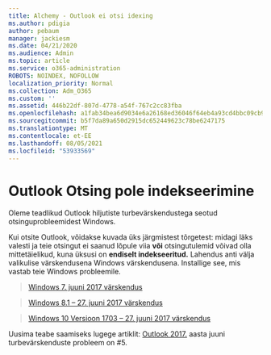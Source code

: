 ```yaml
---
title: Alchemy - Outlook ei otsi idexing
ms.author: pdigia
author: pebaum
manager: jackiesm
ms.date: 04/21/2020
ms.audience: Admin
ms.topic: article
ms.service: o365-administration
ROBOTS: NOINDEX, NOFOLLOW
localization_priority: Normal
ms.collection: Adm_O365
ms.custom: ''
ms.assetid: 446b22df-807d-4778-a54f-767c2cc83fba
ms.openlocfilehash: a1fab34bea6d9034e6a26168ed36046f64eb4a93cd4bbc09cb94a60c85f5585d
ms.sourcegitcommit: b5f7da89a650d2915dc652449623c78be6247175
ms.translationtype: MT
ms.contentlocale: et-EE
ms.lasthandoff: 08/05/2021
ms.locfileid: "53933569"
---
```

# <a name="outlook-search-not-indexing"></a>Outlook Otsing pole indekseerimine

Oleme teadlikud Outlook hiljutiste turbevärskendustega seotud otsinguprobleemidest Windows.
  
Kui otsite Outlook, võidakse kuvada üks järgmistest tõrgetest: midagi läks valesti ja teie otsingut ei saanud lõpule viia **või** otsingutulemid võivad olla mittetäielikud, kuna üksusi on **endiselt indekseeritud.** Lahendus anti välja valikulise värskendusena Windows värskendusena. Installige see, mis vastab teie Windows probleemile. 
  
> [Windows 7. juuni 2017 värskendus](https://support.microsoft.com/topic/june-27-2017-kb4022168-preview-of-monthly-rollup-b8e847d5-3b84-367e-4dcb-cc7a25f06d40)
    
> [Windows 8.1 – 27. juuni 2017 värskendus](https://support.microsoft.com/topic/june-27-2017-kb4022720-preview-of-monthly-rollup-b98970bb-6f11-46c3-8681-a6b85d5d8eb4)
    
> [Windows 10 Versioon 1703 – 27. juuni 2017 värskendus](https://support.microsoft.com/topic/compatibility-update-for-upgrading-to-windows-10-version-1703-june-27-2017-32a45f84-19d8-2535-029c-d083b5f6765e)
    
Uusima teabe saamiseks lugege artiklit: [Outlook 2017.](https://support.office.com/article/Outlook-known-issues-in-the-June-2017-security-updates-3F6DBFFD-8505-492D-B19F-B3B89369ED9B.aspx) aasta juuni turbevärskenduste probleem on #5. 
  

